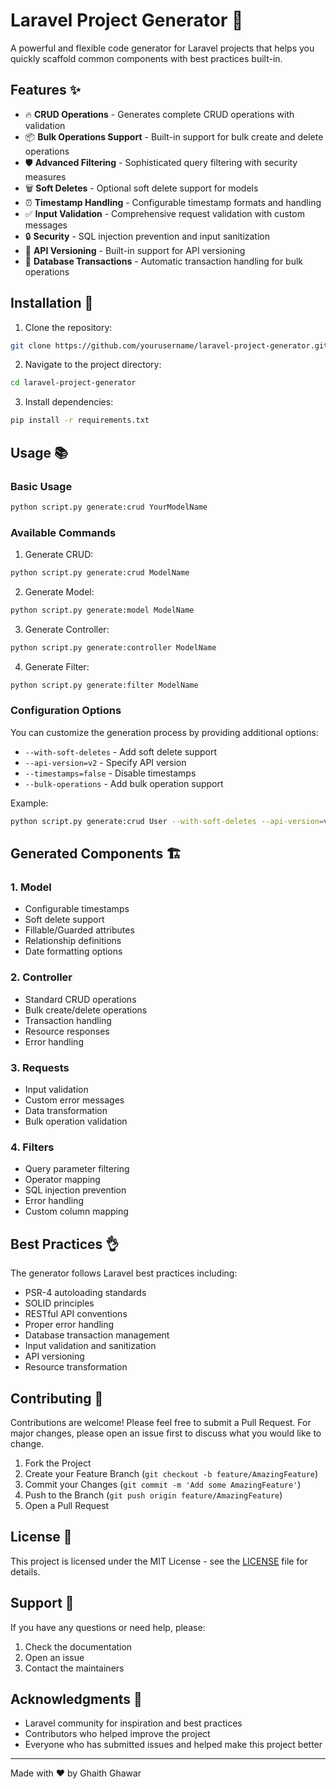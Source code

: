 # Laravel Project Generator 🚀

A powerful and flexible code generator for Laravel projects that helps you quickly scaffold common components with best practices built-in.

## Features ✨

- 🔥 **CRUD Operations** - Generates complete CRUD operations with validation
- 📦 **Bulk Operations Support** - Built-in support for bulk create and delete operations
- 🛡️ **Advanced Filtering** - Sophisticated query filtering with security measures
- 🗑️ **Soft Deletes** - Optional soft delete support for models
- ⏰ **Timestamp Handling** - Configurable timestamp formats and handling
- ✅ **Input Validation** - Comprehensive request validation with custom messages
- 🔒 **Security** - SQL injection prevention and input sanitization
- 📝 **API Versioning** - Built-in support for API versioning
- 💾 **Database Transactions** - Automatic transaction handling for bulk operations

## Installation 🔧

1. Clone the repository:
```bash
git clone https://github.com/yourusername/laravel-project-generator.git
```

2. Navigate to the project directory:
```bash
cd laravel-project-generator
```

3. Install dependencies:
```bash
pip install -r requirements.txt
```

## Usage 📚

### Basic Usage

```bash
python script.py generate:crud YourModelName
```

### Available Commands

1. Generate CRUD:
```bash
python script.py generate:crud ModelName
```

2. Generate Model:
```bash
python script.py generate:model ModelName
```

3. Generate Controller:
```bash
python script.py generate:controller ModelName
```

4. Generate Filter:
```bash
python script.py generate:filter ModelName
```

### Configuration Options

You can customize the generation process by providing additional options:

- `--with-soft-deletes` - Add soft delete support
- `--api-version=v2` - Specify API version
- `--timestamps=false` - Disable timestamps
- `--bulk-operations` - Add bulk operation support

Example:
```bash
python script.py generate:crud User --with-soft-deletes --api-version=v2 --bulk-operations
```

## Generated Components 🏗️

### 1. Model
- Configurable timestamps
- Soft delete support
- Fillable/Guarded attributes
- Relationship definitions
- Date formatting options

### 2. Controller
- Standard CRUD operations
- Bulk create/delete operations
- Transaction handling
- Resource responses
- Error handling

### 3. Requests
- Input validation
- Custom error messages
- Data transformation
- Bulk operation validation

### 4. Filters
- Query parameter filtering
- Operator mapping
- SQL injection prevention
- Error handling
- Custom column mapping

## Best Practices 👌

The generator follows Laravel best practices including:

- PSR-4 autoloading standards
- SOLID principles
- RESTful API conventions
- Proper error handling
- Database transaction management
- Input validation and sanitization
- API versioning
- Resource transformation

## Contributing 🤝

Contributions are welcome! Please feel free to submit a Pull Request. For major changes, please open an issue first to discuss what you would like to change.

1. Fork the Project
2. Create your Feature Branch (`git checkout -b feature/AmazingFeature`)
3. Commit your Changes (`git commit -m 'Add some AmazingFeature'`)
4. Push to the Branch (`git push origin feature/AmazingFeature`)
5. Open a Pull Request

## License 📄

This project is licensed under the MIT License - see the [LICENSE](LICENSE) file for details.

## Support 💬

If you have any questions or need help, please:
1. Check the documentation
2. Open an issue
3. Contact the maintainers

## Acknowledgments 🙏

- Laravel community for inspiration and best practices
- Contributors who helped improve the project
- Everyone who has submitted issues and helped make this project better

---

Made with ❤️ by Ghaith Ghawar
